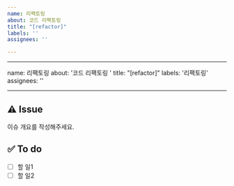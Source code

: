 ```yaml
---
name: 리팩토링
about: 코드 리팩토링
title: "[refactor]"
labels: ''
assignees: ''

---
```


---
name: 리팩토링
about: '코드 리팩토링 '
title: "[refactor]"
labels: '리팩토링'
assignees: ''

---

## ⚠️ Issue
이슈 개요를 작성해주세요.

## ✅ To do
- [ ] 할 일1
- [ ] 할 일2
